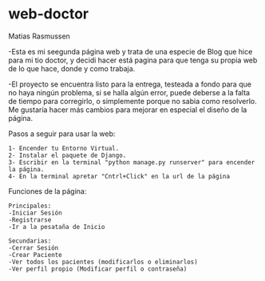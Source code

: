 # web-doctor
Matias Rasmussen

-Esta es mi seegunda página web y trata de una especie de Blog que
hice para mi tio doctor, y decidi hacer está pagina para que tenga su
propia web de lo que hace, donde y como trabaja.

-El proyecto se encuentra listo para la entrega, testeada a fondo para que no haya 
ningún problema, si se halla algún error, puede deberse a la falta de tiempo para corregirlo, 
o simplemente porque no sabia como resolverlo. Me gustaría hacer más cambios
para mejorar en especial el diseño de la página.

Pasos a seguir para usar la web:

    1- Encender tu Entorno Virtual.
    2- Instalar el paquete de Django.
    3- Escribir en la terminal "python manage.py runserver" para encender la página.
    4- En la terminal apretar "Cntrl+Click" en la url de la página

Funciones de la página:
    
    Principales:
    -Iniciar Sesión
    -Registrarse
    -Ir a la pesataña de Inicio

    Secundarias:
    -Cerrar Sesión
    -Crear Paciente
    -Ver todos los pacientes (modificarlos o eliminarlos)
    -Ver perfil propio (Modificar perfil o contraseña)

